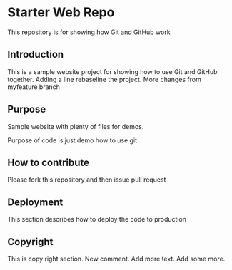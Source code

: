 # Starter Web Repo


This repository is for showing how Git and GitHub work

## Introduction

This is a sample website project for showing how to use
Git and GitHub together.  Adding a line rebaseline the project.
More changes from myfeature branch

## Purpose

Sample website with plenty of files for demos.

Purpose of code is just demo how to use git 

## How to contribute

Please fork this repository and then issue pull request

## Deployment 

This section describes how to deploy the code to production

## Copyright 

This is copy right section.  New comment. Add more text. Add some more.